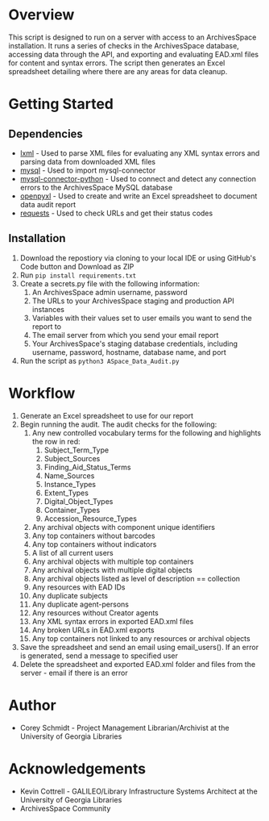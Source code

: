 # Overview
This script is designed to run on a server with access to an ArchivesSpace installation. It runs a series of checks 
in the ArchivesSpace database, accessing data through the API, and exporting and evaluating EAD.xml files for content 
and syntax errors. The script then generates an Excel spreadsheet detailing where there are any areas for data cleanup.

# Getting Started

## Dependencies

- [lxml](https://lxml.de/) - Used to parse XML files for evaluating any XML syntax errors and parsing data from 
downloaded XML files
- [mysql](https://dev.mysql.com/doc/connector-python/en/) - Used to import mysql-connector
- [mysql-connector-python](https://dev.mysql.com/doc/connector-python/en/) - Used to connect and detect any connection 
errors to the ArchivesSpace MySQL database
- [openpyxl](https://openpyxl.readthedocs.io/en/stable/) - Used to create and write an Excel spreadsheet to document
data audit report
- [requests](https://docs.python-requests.org/en/latest/index.html) - Used to check URLs and get their status codes

## Installation

1. Download the repostiory via cloning to your local IDE or using GitHub's Code button and Download as ZIP
2. Run `pip install requirements.txt`
3. Create a secrets.py file with the following information:
   1. An ArchivesSpace admin username, password
   2. The URLs to your ArchivesSpace staging and production API instances
   3. Variables with their values set to user emails you want to send the report to
   4. The email server from which you send your email report
   5. Your ArchivesSpace's staging database credentials, including username, password, hostname, database name, and port
4. Run the script as `python3 ASpace_Data_Audit.py`

# Workflow

1. Generate an Excel spreadsheet to use for our report
2. Begin running the audit. The audit checks for the following:
   1. Any new controlled vocabulary terms for the following and highlights the row in red:
      1. Subject_Term_Type
      2. Subject_Sources
      3. Finding_Aid_Status_Terms
      4. Name_Sources
      5. Instance_Types
      6. Extent_Types
      7. Digital_Object_Types
      8. Container_Types
      9. Accession_Resource_Types
   2. Any archival objects with component unique identifiers
   3. Any top containers without barcodes
   4. Any top containers without indicators
   5. A list of all current users
   6. Any archival objects with multiple top containers
   7. Any archival objects with multiple digital objects
   8. Any archival objects listed as level of description == collection
   9. Any resources with EAD IDs
   10. Any duplicate subjects
   11. Any duplicate agent-persons
   12. Any resources without Creator agents
   13. Any XML syntax errors in exported EAD.xml files
   14. Any broken URLs in EAD.xml exports
   15. Any top containers not linked to any resources or archival objects
3. Save the spreadsheet and send an email using email_users(). If an error is generated, send a message to specified 
user
4. Delete the spreadsheet and exported EAD.xml folder and files from the server - email if there is an error

# Author

- Corey Schmidt - Project Management Librarian/Archivist at the University of Georgia Libraries

# Acknowledgements

- Kevin Cottrell - GALILEO/Library Infrastructure Systems Architect at the University of Georgia Libraries
- ArchivesSpace Community
    

